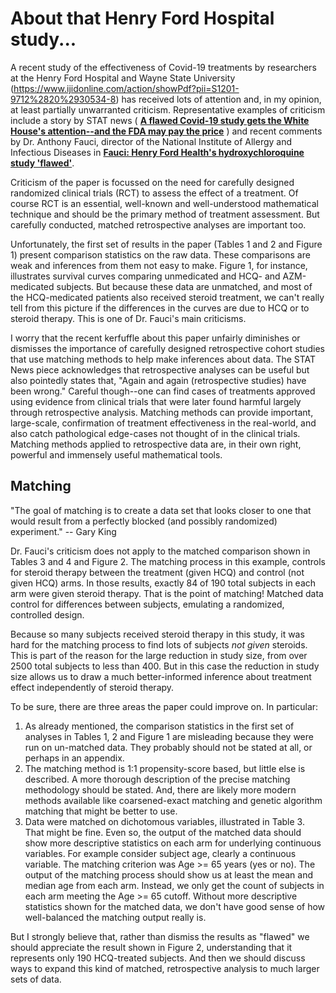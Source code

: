 # About that Henry Ford Hospital study...

A recent study of the effectiveness of Covid-19 treatments by researchers at
the Henry Ford Hospital and Wayne State University
(https://www.ijidonline.com/action/showPdf?pii=S1201-9712%2820%2930534-8) has
received lots of attention and, in my opinion, at least partially unwarranted
criticism.  Representative examples of criticism include a story by STAT news
( [**A flawed Covid-19 study gets the White House's attention--and the FDA
may pay the price**](https://www.statnews.com/2020/07/08/a-flawed-covid-19-study-gets-the-white-houses-attention-and-the-fda-may-pay-the-price/) )
and recent comments by Dr. Anthony Fauci, director of the National Institute of
Allergy and Infectious Diseases in
[**Fauci: Henry Ford Health's hydroxychloroquine study 'flawed'**](https://www.detroitnews.com/story/news/local/michigan/2020/07/31/anthony-fauci-henry-ford-health-hydroxychloroquine-study-flawed/5559367002/).


Criticism of the paper is focussed on the need for carefully designed
randomized clinical trials (RCT) to assess the effect of a treatment.  Of
course RCT is an essential, well-known and well-understood mathematical
technique and should be the primary method of treatment assessment. But
carefully conducted, matched retrospective analyses are important too.

Unfortunately, the first set of results in the paper (Tables 1 and 2 and
Figure 1) present comparison statistics on the raw data.  These comparisons are weak
and inferences from them not easy to make. Figure 1, for instance, illustrates
survival curves comparing unmedicated and HCQ- and AZM-medicated subjects. But
because these data are unmatched, and most of the HCQ-medicated patients also
received steroid treatment, we can't really tell from this picture if the
differences in the curves are due to HCQ or to steroid therapy. This is one of
Dr. Fauci's main criticisms.

I worry that the recent kerfuffle about this paper unfairly diminishes or
dismisses the importance of carefully designed retrospective cohort studies
that use matching methods to help make inferences about data.  The STAT News
piece acknowledges that retrospective analyses can be useful but also pointedly
states that, "Again and again (retrospective studies) have been wrong." Careful
though--one can find cases of treatments approved using evidence from clinical
trials that were later found harmful largely through retrospective analysis.
Matching methods can provide important, large-scale, confirmation of treatment
effectiveness in the real-world, and also catch pathological edge-cases not
thought of in the clinical trials. Matching methods applied to retrospective
data are, in their own right, powerful and immensely useful mathematical tools.


## Matching

  "The goal of matching is to create a data set that looks closer to one that
  would result from a perfectly blocked (and possibly randomized) experiment." -- Gary King


Dr. Fauci's criticism does not apply to the matched comparison shown in Tables
3 and 4 and Figure 2. The matching process in this example, controls for
steroid therapy between the treatment (given HCQ) and control (not given HCQ)
arms.  In those results, exactly 84 of 190 total subjects in each arm were
given steroid therapy. That is the point of matching! Matched data control for
differences between subjects, emulating a randomized, controlled design.

Because so many subjects received steroid therapy in this study, it was hard
for the matching process to find lots of subjects *not given* steroids.  This
is part of the reason for the large reduction in study size, from over 2500
total subjects to less than 400. But in this case the reduction in study size
allows us to draw a much better-informed inference about treatment effect
independently of steroid therapy.

To be sure, there are three areas the paper could improve on. In particular:

1. As already mentioned, the comparison statistics in the first set of analyses in Tables 1, 2 and Figure 1 are misleading because they were run on un-matched data. They probably should not be stated at all, or perhaps in an appendix.
2. The matching method is 1:1 propensity-score based, but little else is described. A more thorough description of the precise matching methodology should be stated. And, there are likely more modern methods available like coarsened-exact matching and genetic algorithm matching that might be better to use.
3. Data were matched on dichotomous variables, illustrated in Table 3. That might be fine. Even so, the output of the matched data should show more descriptive statistics on each arm for underlying continuous variables. For example consider subject age, clearly a continuous variable. The matching criterion was Age >= 65 years (yes or no). The output of the matching process should show us at least the mean and median age from each arm. Instead, we only get the count of subjects in each arm meeting the Age >= 65 cutoff. Without more descriptive statistics shown for the matched data, we don't have good sense of how well-balanced the matching output really is.


But I strongly believe that, rather than dismiss the results as "flawed" we
should appreciate the result shown in Figure 2, understanding that it
represents only 190 HCQ-treated subjects. And then we should discuss ways to
expand this kind of matched, retrospective analysis to much larger sets of
data.

